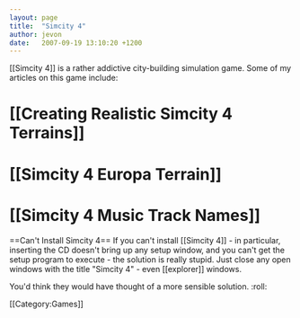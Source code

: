 ```yaml
---
layout: page
title:  "Simcity 4"
author: jevon
date:   2007-09-19 13:10:20 +1200
---
```


[[Simcity 4]] is a rather addictive city-building simulation game. Some of my articles on this game include:

# [[Creating Realistic Simcity 4 Terrains]]
# [[Simcity 4 Europa Terrain]]
# [[Simcity 4 Music Track Names]]

==Can't Install Simcity 4==
If you can't install [[Simcity 4]] - in particular, inserting the CD doesn't bring up any setup window, and you can't get the setup program to execute - the solution is really stupid. Just close any open windows with the title "Simcity 4" - even [[explorer]] windows.

You'd think they would have thought of a more sensible solution. :roll:

[[Category:Games]]